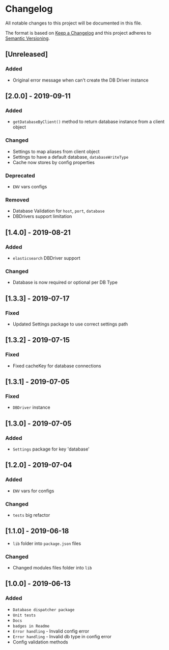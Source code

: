 # Changelog

All notable changes to this project will be documented in this file.

The format is based on [Keep a Changelog](http://keepachangelog.com/en/1.0.0/)
and this project adheres to [Semantic Versioning](http://semver.org/spec/v2.0.0.html).

## [Unreleased]
### Added
- Original error message when can't create the DB Driver instance

## [2.0.0] - 2019-09-11
### Added
- `getDatabaseByClient()` method to return database instance from a client object

### Changed
- Settings to map aliases from client object
- Settings to have a default database, `databaseWriteType`
- Cache now stores by config properties

### Deprecated
- `ENV` vars configs

### Removed
- Database Validation for `host`, `port`, `database`
- DBDrivers support limitation

## [1.4.0] - 2019-08-21
### Added
- `elasticsearch` DBDriver support

### Changed
- Database is now required or optional per DB Type

## [1.3.3] - 2019-07-17
### Fixed
- Updated Settings package to use correct settings path

## [1.3.2] - 2019-07-15
### Fixed
- Fixed cacheKey for database connections

## [1.3.1] - 2019-07-05
### Fixed
- `DBDriver` instance

## [1.3.0] - 2019-07-05
### Added
- `Settings` package for key 'database'

## [1.2.0] - 2019-07-04
### Added
- `ENV` vars for configs

### Changed
- `tests` big refactor

## [1.1.0] - 2019-06-18
- `lib` folder into `package.json` files

### Changed
- Changed modules files folder into `lib`

## [1.0.0] - 2019-06-13
### Added
- `Database dispatcher package`
- `Unit tests`
- `Docs`
- `badges in Readme`
- `Error handling` - Invalid config error
- `Error handling` - Invalid db type in config error
- Config validation methods